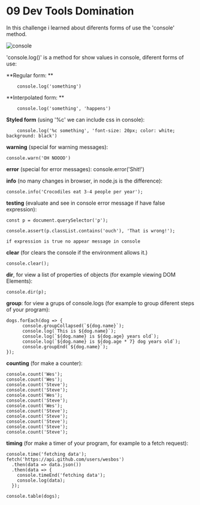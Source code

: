 # 09 Dev Tools Domination

In this challenge i learned about diferents forms of use the 'console' method.


![console](https://user-images.githubusercontent.com/75919670/126929540-c04f6d32-2769-4b76-8220-c84f137d8241.png)



'console.log()' is a method for show values in console, diferent forms of use:

**Regular form: **
        
		console.log('something')
    
**Interpolated form: **
        
		console.log('something', 'happens')
    
**Styled form** (using '%c' we can include css in console):

        console.log('%c something', 'font-size: 20px; color: white; background: black')


**warning** (special for warning messages):

    console.warn('OH NOOOO')


**error** (special for error messages):
    console.error('Shit!')

**info** (no many changes in browser, in node.js is the difference):

    console.info('Crocodiles eat 3-4 people per year');

**testing** (evaluate and see in console error message if have false expression):

    const p = document.querySelector('p');

    console.assert(p.classList.contains('ouch'), 'That is wrong!');

    if expression is true no appear message in console

**clear** (for clears the console if the environment allows it.)

    console.clear();

**dir**, for view a list of properties of objects (for example viewing DOM Elements):

    console.dir(p);

**group**: for view a grups of console.logs (for example to group diferent steps of your program):

    dogs.forEach(dog => {
          console.groupCollapsed(`${dog.name}`);
          console.log(`This is ${dog.name}`);
          console.log(`${dog.name} is ${dog.age} years old`);
          console.log(`${dog.name} is ${dog.age * 7} dog years old`);
          console.groupEnd(`${dog.name}`);
    });

**counting** (for make a counter):

    console.count('Wes');
    console.count('Wes');
    console.count('Steve');
    console.count('Steve');
    console.count('Wes');
    console.count('Steve');
    console.count('Wes');
    console.count('Steve');
    console.count('Steve');
    console.count('Steve');
    console.count('Steve');
    console.count('Steve');

**timing** (for make a timer of your program, for example to a fetch request):


    console.time('fetching data');
    fetch('https://api.github.com/users/wesbos')
      .then(data => data.json())
      .then(data => {
        console.timeEnd('fetching data');
        console.log(data);
      });

    console.table(dogs);
